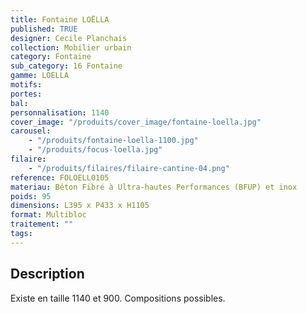 ```yaml
---
title: Fontaine LOËLLA
published: TRUE
designer: Cecile Planchais
collection: Mobilier urbain
category: Fontaine
sub_category: 16 Fontaine
gamme: LOELLA
motifs:
portes:
bal:
personnalisation: 1140
cover_image: "/produits/cover_image/fontaine-loella.jpg"
carousel:
    - "/produits/fontaine-loella-1100.jpg"
    - "/produits/focus-loella.jpg"
filaire:
    - "/produits/filaires/filaire-cantine-04.png"
reference: FOLOELL0105
materiau: Béton Fibré à Ultra-hautes Performances (BFUP) et inox
poids: 95
dimensions: L395 x P433 x H1105
format: Multibloc
traitement: ""
tags:
---
```


## Description

Existe en taille 1140 et 900. Compositions possibles.
